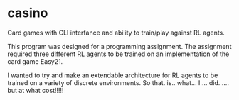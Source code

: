 # casino
Card games with CLI interfance and ability to train/play against RL agents.

This program was designed for a programming assignment. The assignment required three different RL agents to be
trained on an implementation of the card game Easy21. 

I wanted to try and make an extendable architecture for RL agents to be trained on a variety of discrete environments.
So that. is.. what... I.... did...... but at what cost!!!!!